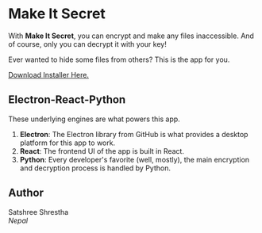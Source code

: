 # Make It Secret

With <b>Make It Secret</b>, you can encrypt and make any files inaccessible. And of course, only you can decrypt it with your key! 
  
Ever wanted to hide some files from others? This is the app for you.  
  
<a href="https://drive.google.com/file/d/1_DAoe4lDgF2DjTfdvirYyQAFF4Se_5zC/view?usp=sharing" target="_blank">Download Installer Here.</a>

## Electron-React-Python
These underlying engines are what powers this app.  
1. <b>Electron</b>: The Electron library from GitHub is what provides a desktop platform for this app to work.  
2. <b>React</b>: The frontend UI of the app is built in React.  
3. <b>Python</b>: Every developer's favorite (well, mostly), the main encryption and decryption process is handled by Python. 

## Author
Satshree Shrestha  
<i>Nepal</i>
